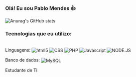 
### Olá! Eu sou Pablo Mendes 👍
![Anurag's GitHub stats](https://github-readme-stats.vercel.app/api?username=pablox946&show_icons=true&theme=tokyonight)

### Tecnologias que eu utilizo:

<div style="display: inline_block"> <br/>
Linguagens:
<img align="center" alt="html5" src="https://img.shields.io/badge/HTML5-E34F26?style=for-the-badge&logo=html5&logoColor=white" />
<img align="center" alt="CSS" src="https://img.shields.io/badge/CSS3-1572B6?style=for-the-badge&logo=css3&logoColor=white" />
<img align="center" alt="PHP" src="https://img.shields.io/badge/PHP-777BB4?style=for-the-badge&logo=php&logoColor=white" />

<img align="center" alt="Javascript" src="https://img.shields.io/badge/JavaScript-323330?style=for-the-badge&logo=javascript&logoColor=F7DF1E" />

<img align="center" alt="NODE.JS" src="https://img.shields.io/badge/Node.js-43853D?style=for-the-badge&logo=node.js&logoColor=white" />


Banco de dados: <img align="center" alt="MySQL" src="https://img.shields.io/badge/MySQL-00000F?style=for-the-badge&logo=mysql&logoColor=white " />
</div> 
Estudante de Ti
